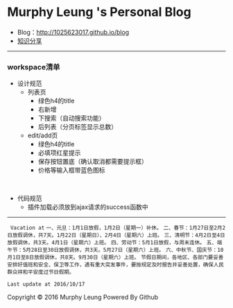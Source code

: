 # Murphy Leung 's Personal Blog

  - Blog：http://1025623017.github.io/blog
  - [知识分享](https://github.com/1025623017/blog/tree/gh-pages)



------



### workspace清单

* 设计规范
  * 列表页
    * 绿色h4的title
    * 右新增
    * 下搜索（自动搜索功能）
    * 后列表（分页标签显示总数）
  * edit/add页
    * 绿色h4的title
    * 必填项红星提示
    * 保存按钮置底（确认取消都需要提示框）
    * 价格等输入框带蓝色图标

<br>

* 代码规范
  * 插件加载必须放到ajax请求的success函数中



***

`
Vacation at`
`一、元旦：1月1日放假，1月2日（星期一）补休。`
`二、春节：1月27日至2月2日放假调休，共7天。1月22日（星期日）、2月4日（星期六）上班。`
`三、清明节：4月2日至4日放假调休，共3天。4月1日（星期六）上班。`
`四、劳动节：5月1日放假，与周末连休。`
`五、端午节：5月28日至30日放假调休，共3天。5月27日（星期六）上班。`
`六、中秋节、国庆节：10月1日至8日放假调休，共8天。9月30日（星期六）上班。`
`节假日期间，各地区、各部门要妥善安排好值班和安全、保卫等工作，遇有重大突发事件，要按规定及时报告并妥善处置，确保人民群众祥和平安度过节日假期。`

`Last update at 2016/10/17`

Copyright &copy; 2016 Murphy Leung Powered By Github
